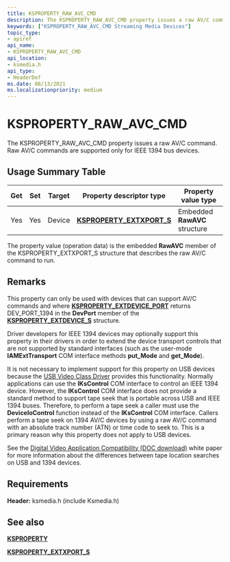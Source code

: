 ```yaml
---
title: KSPROPERTY_RAW_AVC_CMD
description: The KSPROPERTY_RAW_AVC_CMD property issues a raw AV/C command. Raw AV/C commands are supported only for IEEE 1394 bus devices.
keywords: ["KSPROPERTY_RAW_AVC_CMD Streaming Media Devices"]
topic_type:
- apiref
api_name:
- KSPROPERTY_RAW_AVC_CMD
api_location:
- ksmedia.h
api_type:
- HeaderDef
ms.date: 08/13/2021
ms.localizationpriority: medium
---
```


# KSPROPERTY_RAW_AVC_CMD

The KSPROPERTY_RAW_AVC_CMD property issues a raw AV/C command. Raw AV/C commands are supported only for IEEE 1394 bus devices.

## Usage Summary Table

| Get | Set | Target | Property descriptor type | Property value type |
|--|--|--|--|--|
| Yes | Yes | Device | [**KSPROPERTY_EXTXPORT_S**](/windows-hardware/drivers/ddi/ksmedia/ns-ksmedia-ksproperty_extxport_s) | Embedded **RawAVC** structure |

The property value (operation data) is the embedded **RawAVC** member of the KSPROPERTY_EXTXPORT_S structure that describes the raw AV/C command to run.

## Remarks

This property can only be used with devices that can support AV/C commands and where [**KSPROPERTY_EXTDEVICE_PORT**](ksproperty-extdevice-port.md) returns DEV_PORT_1394 in the **DevPort** member of the [**KSPROPERTY_EXTDEVICE_S**](/windows-hardware/drivers/ddi/ksmedia/ns-ksmedia-ksproperty_extdevice_s) structure.

Driver developers for IEEE 1394 devices may optionally support this property in their drivers in order to extend the device transport controls that are not supported by standard interfaces (such as the user-mode **IAMExtTransport** COM interface methods **put_Mode** and **get_Mode**).

It is not necessary to implement support for this property on USB devices because the [USB Video Class Driver](./usb-video-class-driver.md) provides this functionality. Normally applications can use the **IKsControl** COM interface to control an IEEE 1394 device. However, the **IKsControl** COM interface does not provide a standard method to support tape seek that is portable across USB and IEEE 1394 buses. Therefore, to perform a tape seek a caller must use the **DeviceIoControl** function instead of the **IKsControl** COM interface. Callers perform a tape seek on 1394 AV/C devices by using a raw AV/C command with an absolute track number (ATN) or time code to seek to. This is a primary reason why this property does not apply to USB devices.

See the [Digital Video Application Compatibility (DOC download)](https://download.microsoft.com/download/5/b/5/5b5bec17-ea71-4653-9539-204a672f11cf/dv_appcompat.doc) white paper for more information about the differences between tape location searches on USB and 1394 devices.

## Requirements

**Header:** ksmedia.h (include Ksmedia.h)

## See also

[**KSPROPERTY**](ksproperty-structure.md)

[**KSPROPERTY_EXTXPORT_S**](/windows-hardware/drivers/ddi/ksmedia/ns-ksmedia-ksproperty_extxport_s)
